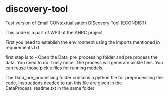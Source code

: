 # discovery-tool
Test version of Email CONtextualisation DIScovery Tool (ECONDIST)

This code is a part of WP3 of the AHRC project

First you need to establish the environment using the imports mentioned in requirements.txt

first step is to - Open the Data_pre_processing folder and pre process the data. You need to do it only once. The process will generate pickle files. You can reuse those pickle files for running models.

The Data_pre_processing folder contains a python file for preprocessing the code. Instructions needed to run this file are given in the DataProcess_readme.txt in the same folder


